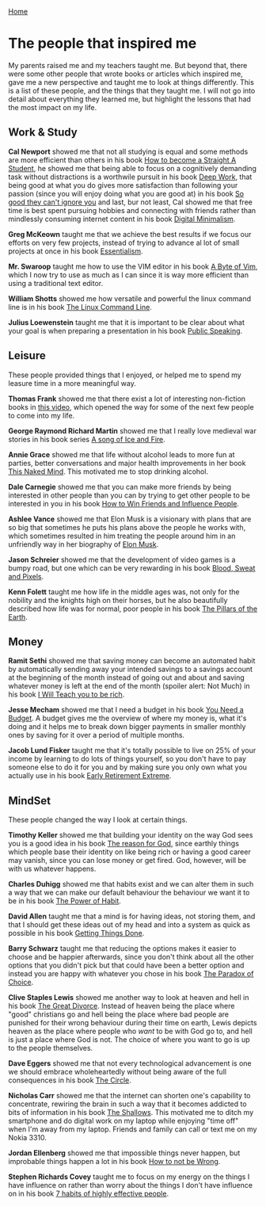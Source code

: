 <head>
  <link rel="stylesheet" type="text/css" href="../stylesheet.css">
</head>

[Home](../index.html)

# The people that inspired me

My parents raised me and my teachers taught me. But beyond that, there were some other people that wrote books or articles which inspired me, gave me a new perspective and taught me to look at things differently. This is a list of these people, and the things that they taught me. I will not go into detail about everything they learned me, but highlight the lessons that had the most impact on my life.

## Work & Study

**Cal Newport** showed me that not all studying is equal and some methods are more efficient than others in his book [How to become a Straight A Student](https://www.calnewport.com/books/straight-a-student/), he showed me that being able to focus on a cognitively demanding task without distractions is a worthwile pursuit in his book [Deep Work](https://www.calnewport.com/books/deep-work/), that being good at what you do gives more satisfaction than following your passion (since you will enjoy doing what you are good at) in his book [So good they can't ignore you](https://www.calnewport.com/books/so-good/) and last, bur not least, Cal showed me that free time is best spent pursuing hobbies and connecting with friends rather than mindlessly consuming internet content in his book [Digital Minimalism](https://www.calnewport.com/books/digital-minimalism/).

**Greg McKeown** taught me that we achieve the best results if we focus our efforts on very few projects, instead of trying to advance al lot of small projects at once in his book [Essentialism](https://gregmckeown.com/book/).

**Mr. Swaroop** taught me how to use the VIM editor in his book [A Byte of Vim](https://vim.swaroopch.com), which I now try to use as much as I can since it is way more efficient than using a traditional text editor.

**William Shotts** showed me how versatile and powerful the linux command line is in his book [The Linux Command Line](http://www.linuxcommand.org/tlcl.php/).

**Julius Loewenstein** taught me that it is important to be clear about what your goal is when preparing a presentation in his book [Public Speaking](https://julius-loewenstein.com).

## Leisure 

These people provided things that I enjoyed, or helped me to spend my leasure time in a more meaningful way.

**Thomas Frank** showed me that there exist a lot of interesting non-fiction books in [this video](https://www.youtube.com/watch?v=SwY3A92s-xg), which opened the way for some of the next few people to come into my life.

**George Raymond Richard Martin** showed me that I really love medieval war stories in his book series [A song of Ice and Fire](http://www.georgerrmartin.com/grrm_book/a-song-of-ice-and-fire-box-set-books-1-4/).

**Annie Grace** showed me that life without alcohol leads to more fun at parties, better conversations and major health improvements in her book [This Naked Mind](https://thisnakedmind.com/purchase-naked-mind-control-alcohol-book/). This motivated me to stop drinking alcohol.

**Dale Carnegie** showed me that you can make more friends by being interested in other people than you can by trying to get other people to be interested in you in his book [How to Win Friends and Influence People](https://en.wikipedia.org/wiki/How_to_Win_Friends_and_Influence_People).

**Ashlee Vance** showed me that Elon Musk is a visionary with plans that are so big that sometimes he puts his plans above the people he works with, which sometimes resulted in him treating the people around him in an unfriendly way in her biography of [Elon Musk](https://www.indiebound.org/book/9780062463272).

**Jason Schreier** showed me that the development of video games is a bumpy road, but one which can be very rewarding in his book [Blood, Sweat and Pixels](https://www.harpercollins.com/9780062651235/blood-sweat-and-pixels/).

**Kenn Folett** taught me how life in the middle ages was, not only for the nobility and the knights high on their horses, but he also beautifully described how life was for normal, poor people in his book [The Pillars of the Earth](https://ken-follett.com/bibliography/the_pillars_of_the_earth/).

## Money

**Ramit Sethi** showed me that saving money can become an automated habit by automatically sending away your intended savings to a savings account at the beginning of the month instead of going out and about and saving whatever money is left at the end of the month (spoiler alert: Not Much) in his book [I Will Teach you to be rich](https://www.iwillteachyoutoberich.com/book/).

**Jesse Mecham** showed me that I need a budget in his book [You Need a Budget](https://www.youneedabudget.com/ynab-the-book/). A budget gives me the overview of where my money is, what it's doing and it helps me to break down bigger payments in smaller monthly ones by saving for it over a period of  multiple months.

**Jacob Lund Fisker** taught me that it's totally possible to live on 25% of your income by learning to do lots of things yourself, so you don't have to pay someone else to do it for you and by making sure you only own what you actually use in his book [Early Retirement Extreme](http://earlyretirementextreme.com/ere-book).

## MindSet

These people changed the way I look at certain things.

**Timothy Keller** showed me that building your identity on the way God sees you is a good idea in his book [The reason for God](https://timothykeller.com/books/the-reason-for-god), since earthly things which people base their identity on like being rich or having a good career may vanish, since you can lose money or get fired. God, however, will be with us whatever happens. 

**Charles Duhigg** showed me that habits exist and we can alter them in such a way that we can make our default behaviour the behaviour we want it to be in his book [The Power of Habit](https://www.charlesduhigg.com/the-power-of-habit/).

**David Allen** taught me that a mind is for having ideas, not storing them, and that I should get these ideas out of my head and into a system as quick as possible in his book [Getting Things Done](https://gettingthingsdone.com/what-is-gtd/).

**Barry Schwarz** taught me that reducing the options makes it easier to choose and be happier afterwards, since you don't think about all the other options that you didn't pick but that could have been a better option and instead you are happy with whatever you chose in his book [The Paradox of Choice](https://www.swarthmore.edu/SocSci/bschwar1/books.html).

**Clive Staples Lewis** showed me another way to look at heaven and hell in his book [The Great Divorce](https://www.cslewis.com/us/books/paperback/the-great-divorce/9780060652951/). Instead of heaven being the place where "good" christians go and hell being the place where bad people are punished for their wrong behaviour during their time on earth, Lewis depicts heaven as the place where people who _want_ to be with God go to, and hell is just a place where God is not. The choice of where you want to go is up to the people themselves.

**Dave Eggers** showed me that not every technological advancement is one we should embrace wholeheartedly without being aware of the full consequences in his book [The Circle](https://daveeggers.net/the-circle).

**Nicholas Carr** showed me that the internet can shorten one's capability to concentrate, rewiring the brain in such a way that it becomes addicted to bits of information in his book [The Shallows](http://www.nicholascarr.com/?page_id=16). This motivated me to ditch my smartphone and do digital work on my laptop while enjoying "time off" when I'm away from my laptop. Friends and family can call or text me on my Nokia 3310.

**Jordan Ellenberg** showed me that impossible things never happen, but improbable things happen a lot in his book [How to not be Wrong](http://www.jordanellenberg.com/how-not-to-be-wrong/).

**Stephen Richards Covey** taught me to focus on my energy on the things I have influence on rather than worry about the things I don't have influence on in his book [7 habits of highly effective people](https://en.wikipedia.org/wiki/The_7_Habits_of_Highly_Effective_People).
